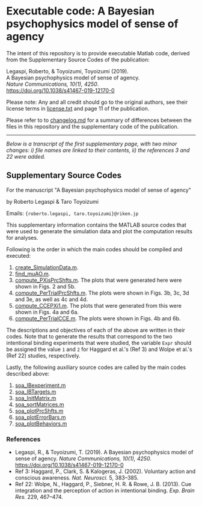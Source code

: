 # Executable code: A Bayesian psychophysics model of sense of agency

The intent of this repository is to provide executable Matlab code, derived from the Supplementary Source Codes of the publication:

Legaspi, Roberto, & Toyoizumi, Toyoizumi (2019).  
A Bayesian psychophysics model of sense of agency.  
_Nature Communications, 10(1), 4250_.  
<https://doi.org/10.1038/s41467-019-12170-0>

Please note: Any and all credit should go to the original authors, see their license terms in [license.txt](license.txt) and page 11 of the publication.

Please refer to to [changelog.md](changelog.md) for a summary of differences between the files in this repository and the supplementary code of the publication.

---

_Below is a transcript of the first supplementary page, with two minor changes:_
_i) file names are linked to their contents, ii) the references 3 and 22 were added._

## Supplementary Source Codes

For the manuscript "A Bayesian psychophysics model of sense of agency"

by Roberto Legaspi & Taro Toyoizumi

Emails: `{roberto.legaspi, taro.toyoizumi}@riken.jp`

This supplementary information contains the MATLAB source codes that were used to generate the simulation data and plot the computation results for analyses.

Following is the order in which the main codes should be compiled and executed:

1. [create_SimulationData.m](create_SimulationData.m).
2. [find_muAO.m](find_muAO.m).
3. [compute_PXisPrcShfts.m](compute_PXisPrcShfts.m).
   The plots that were generated here were shown in Figs. 2 and 5b.
4. [compute_PerTrialPrcShfts.m](compute_PerTrialPrcShfts.m).
   The plots were shown in Figs. 3b, 3c, 3d and 3e, as well as 4c and 4d.
5. [compute_CCEPXi1.m](compute_CCEPXi1.m).
   The plots that were generated from this were shown in Figs. 4a and 6a.
6. [compute_PerTrialCCE.m](compute_PerTrialCCE.m).
   The plots were shown in Figs. 4b and 6b.

The descriptions and objectives of each of the above are written in their codes.
Note that to generate the results that correspond to the two intentional binding experiments that were studied, the variable `Expr` should be assigned the value `1` and `2` for Haggard et al.'s (Ref 3) and Wolpe et al.'s (Ref 22) studies, respectively.

Lastly, the following auxiliary source codes are called by the main codes described above:

1. [soa_IBexperiment.m](soa_IBexperiment.m)
2. [soa_IBTargets.m](soa_IBTargets.m)
3. [soa_InitMatrix.m](soa_InitMatrix.m)
4. [soa_sortMatrices.m](soa_sortMatrices.m)
5. [soa_plotPrcShfts.m](soa_plotPrcShfts.m)
6. [soa_plotErrorBars.m](soa_plotErrorBars.m)
7. [soa_plotBehaviors.m](soa_plotBehaviors.m)


### References

- Legaspi, R., & Toyoizumi, T. (2019).
  A Bayesian psychophysics model of sense of agency.
  _Nature Communications, 10(1), 4250._
  <https://doi.org/10.1038/s41467-019-12170-0>
- Ref 3:
  Haggard, P., Clark, S. & Kalogeras, J. (2002).
  Voluntary action and conscious awareness.
  _Nat. Neurosci._ 5, 383–385.
- Ref 22:
  Wolpe, N., Haggard, P., Siebner, H. R. & Rowe, J. B. (2013).
  Cue integration and the perception of action in intentional binding.
  _Exp. Brain Res._ 229, 467–474.
